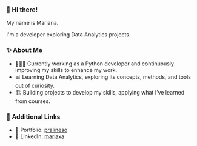 <!--
**pralineso/pralineso** is a ✨ _special_ ✨ repository because its `README.md` (this file) appears on your GitHub profile.

Here are some ideas to get you started:

- 🔭 I’m currently working on ...
- 🌱 I’m currently learning ...
- 👯 I’m looking to collaborate on ...
- 🤔 I’m looking for help with ...
- 💬 Ask me about ...
- 📫 How to reach me: ...
- 😄 Pronouns: ...
- ⚡ Fun fact: ...
-->
### 👋 Hi there!

My name is Mariana.

I'm a developer exploring Data Analytics projects.

### ✨ About Me

- 👩🏾‍💻 Currently working as a Python developer and continuously improving my skills to enhance my work.
- 📊 Learning Data Analytics, exploring its concepts, methods, and tools out of curiosity.
- 🏗️ Building projects to develop my skills, applying what I’ve learned from courses.

### 📌 Additional Links

- 🌱 Portfolio: [pralineso](https://pralineso.github.io/)
- 💼 LinkedIn: [mariaxa](https://pralineso.page.link/linkedin)
